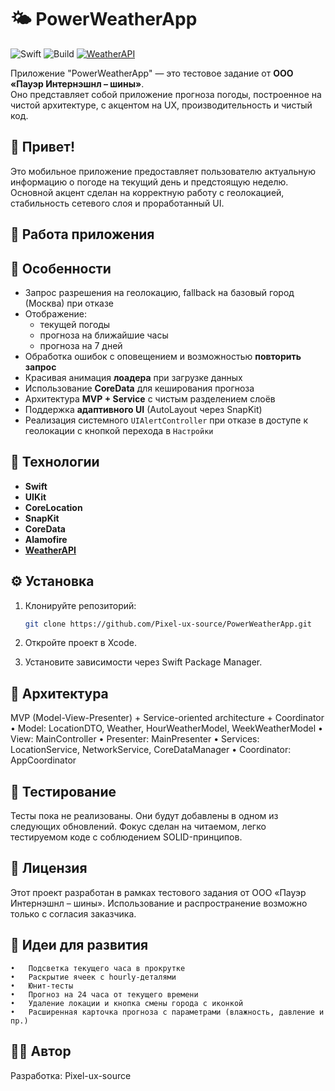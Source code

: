 # 🌤 PowerWeatherApp

![Swift](https://img.shields.io/badge/swift-5.9-orange)
![Build](https://img.shields.io/badge/build-passing-brightgreen)
[![WeatherAPI](https://img.shields.io/badge/API-weatherapi.com-blue)](https://www.weatherapi.com/)

Приложение "PowerWeatherApp" — это тестовое задание от **ООО «Пауэр Интернэшнл – шины»**.  
Оно представляет собой приложение прогноза погоды, построенное на чистой архитектуре, с акцентом на UX, производительность и чистый код.


## 👋 Привет!

Это мобильное приложение предоставляет пользователю актуальную информацию о погоде на текущий день и предстоящую неделю. Основной акцент сделан на корректную работу с геолокацией, стабильность сетевого слоя и проработанный UI.


## 🎥 Работа приложения


## 🚀 Особенности

- Запрос разрешения на геолокацию, fallback на базовый город (Москва) при отказе
- Отображение:
  - текущей погоды
  - прогноза на ближайшие часы
  - прогноза на 7 дней
- Обработка ошибок с оповещением и возможностью **повторить запрос**
- Красивая анимация **лоадера** при загрузке данных
- Использование **CoreData** для кеширования прогноза
- Архитектура **MVP + Service** с чистым разделением слоёв
- Поддержка **адаптивного UI** (AutoLayout через SnapKit)
- Реализация системного `UIAlertController` при отказе в доступе к геолокации с кнопкой перехода в `Настройки`

## 🧰 Технологии

- **Swift**
- **UIKit**
- **CoreLocation**
- **SnapKit**
- **CoreData**
- **Alamofire**
- [**WeatherAPI**](https://www.weatherapi.com/)

## ⚙️ Установка

1. Клонируйте репозиторий:

   ```bash
   git clone https://github.com/Pixel-ux-source/PowerWeatherApp.git

2.	Откройте проект в Xcode.
3.	Установите зависимости через Swift Package Manager.

## 🔧 Архитектура

MVP (Model-View-Presenter) + Service-oriented architecture + Coordinator
 • Model: LocationDTO, Weather, HourWeatherModel, WeekWeatherModel
 • View: MainController
 • Presenter: MainPresenter
 • Services: LocationService, NetworkService, CoreDataManager
 • Coordinator: AppCoordinator

## 🧪 Тестирование

Тесты пока не реализованы. Они будут добавлены в одном из следующих обновлений.
Фокус сделан на читаемом, легко тестируемом коде с соблюдением SOLID-принципов.

## 📄 Лицензия

Этот проект разработан в рамках тестового задания от ООО «Пауэр Интернэшнл – шины».
Использование и распространение возможно только с согласия заказчика.

## 📌 Идеи для развития
	•	Подсветка текущего часа в прокрутке
	•	Раскрытие ячеек с hourly-деталями
	•	Юнит-тесты
	•	Прогноз на 24 часа от текущего времени
	•	Удаление локации и кнопка смены города с иконкой
	•	Расширенная карточка прогноза с параметрами (влажность, давление и пр.)


## 👨‍💻 Автор

Разработка: Pixel-ux-source
